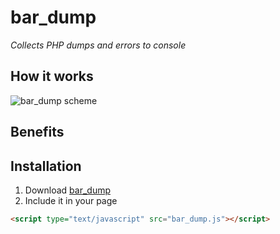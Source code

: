 # bar_dump

*Collects PHP dumps and errors to console*

## How it works

![bar_dump scheme](https://raw.github.com/ptrofimov/bar_dump/master/images/scheme.png)

## Benefits

## Installation

1. Download [bar_dump](https://raw.github.com/ptrofimov/bar_dump/master/bar_dump.js)
2. Include it in your page
```html
<script type="text/javascript" src="bar_dump.js"></script>
```